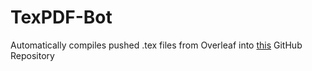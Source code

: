 # TexPDF-Bot

Automatically compiles pushed .tex files from Overleaf into [this](https://github.com/jsong2958/UVA-Math-Notes) GitHub Repository
